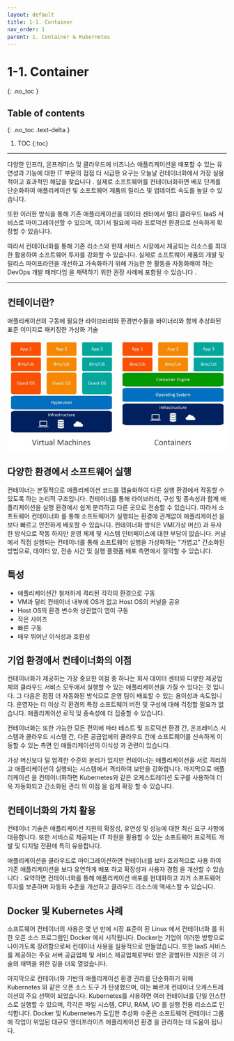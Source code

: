 ```yaml
---
layout: default
title: 1-1. Container
nav_order: 1
parent: 1. Container & Kubernetes
---
```


# 1-1. Container
{: .no_toc }

## Table of contents
{: .no_toc .text-delta }

1. TOC
{:toc}
---

다양한 인프라, 온프레미스 및 클라우드에 비즈니스 애플리케이션을 배포할 수 있는 유연성과 기능에 대한 IT 부문의 점점 더 시급한 요구는 오늘날 컨테이너화에서 가장 실용적이고 효과적인 해답을 찾습니다 . 실제로 소프트웨어를 컨테이너화하면 배포 단계를 단순화하여 애플리케이션 및 소프트웨어 제품의 릴리스 및 업데이트 속도를 높일 수 있습니다.

또한 이러한 방식을 통해 기존 애플리케이션을 데이터 센터에서 멀티 클라우드 IaaS 서비스로 마이그레이션할 수 있으며, 여기서 필요에 따라 프로덕션 환경으로 신속하게 확장할 수 있습니다.

따라서 컨테이너화를 통해 기존 리소스와 현재 서비스 시장에서 제공되는 리소스를 최대한 활용하여 소프트웨어 투자를 강화할 수 있습니다. 실제로 소프트웨어 제품의 개발 및 릴리스 파이프라인을 개선하고 가속화하기 위해 가능한 한 활동을 자동화해야 하는 DevOps 개발 패러다임 을 채택하기 위한 권장 사례에 포함될 수 있습니다 .


---

## 컨테이너란?

애플리케이션의 구동에  필요한 라이브러리와  환경변수들을  바이너리와 함께  추상화된 표준 이미지로 패키징한 가상화 기술

![base-1.png](/assets/images/base/base-1.png)

## 다양한 환경에서 소프트웨어 실행  
컨테이너는 본질적으로 애플리케이션 코드를 캡슐화하여 다른 실행 환경에서 작동할 수 있도록 하는 논리적 구조입니다. 컨테이너를 통해 라이브러리, 구성 및 종속성과 함께 애플리케이션을 실행 환경에서 쉽게 분리하고 다른 곳으로 전송할 수 있습니다.
따라서 소프트웨어 컨테이너화 를 통해 소프트웨어가 실행되는 환경에 관계없이 애플리케이션 을 보다 빠르고 안전하게 배포할 수 있습니다.
컨테이너화 방식은 VM(가상 머신) 과 유사한 방식으로 작동 하지만 운영 체제 및 시스템 인터페이스에 대한 부담이 없습니다. 커널에서 직접 실행되는 컨테이너를 통해 소프트웨어 실행을 가상화하는 "가볍고" 간소화된 방법으로, 데이터 양, 전송 시간 및 실행 플랫폼 배포 측면에서 절약할 수 있습니다.


## 특성 
- 애플리케이션간 철저하게 격리된 각각의 환경으로 구동
- VM과 달리 컨테이너 내부에 OS가  없고 Host OS의 커널을 공유
- Host OS의 환경 변수와 상관없이 앱이 구동
- 작은 사이즈
- 빠른 구동 
- 매우 뛰어난 이식성과 호환성



## 기업 환경에서 컨테이너화의 이점
컨테이너화가 제공하는 가장 중요한 이점 중 하나는 회사 데이터 센터와 다양한 제공업체의 클라우드 서비스 모두에서 실행할 수 있는 애플리케이션을 가질 수 있다는 것 입니다. 그 다음은 점점 더 자동화된 방식으로 운영 팀이 배포할 수 있는 용이성과 속도입니다. 운영자는 더 이상 각 환경의 특정 소프트웨어 버전 및 구성에 대해 걱정할 필요가 없습니다. 애플리케이션 로직 및 종속성에 더 집중할 수 있습니다.

컨테이너화는 또한 가능한 모든 편의에 따라 테스트 및 프로덕션 환경 간, 온프레미스 시스템과 클라우드 시스템 간, 다른 공급업체의 클라우드 간에 소프트웨어를 신속하게 이동할 수 있는 측면 인 애플리케이션의 이식성 과 관련이 있습니다.

가상 머신보다 덜 엄격한 수준의 분리가 있지만 컨테이너는 애플리케이션을 서로 격리하고 애플리케이션이 실행되는 시스템에서 격리하여 보안을 강화합니다. 마지막으로 애플리케이션 을 컨테이너화하면 Kubernetes와 같은 오케스트레이션 도구를 사용하여 더욱 자동화되고 간소화된 관리 의 이점 을 쉽게 확장 할 수 있습니다.



## 컨테이너화의 가치 활용
컨테이너 기술은 애플리케이션 지원의 확장성, 유연성 및 성능에 대한 최신 요구 사항에 대응합니다. 또한 서비스로 제공되는 IT 자원을 활용할 수 있는 소프트웨어 프로젝트 개발 및 디지털 전환에 특히 유용합니다.

애플리케이션을 클라우드로 마이그레이션하면 컨테이너를 보다 효과적으로 사용 하여 기존 애플리케이션을 보다 유연하게 배포 하고 확장성과 사용자 경험 을 개선할 수 있습니다 . 요약하면 컨테이너화를 통해 애플리케이션 배포를 현대화하고 과거 소프트웨어 투자를 보존하며 자동화 수준을 개선하고 클라우드 리소스에 액세스할 수 있습니다.


## Docker 및 Kubernetes 사례
소프트웨어 컨테이너의 사용은 몇 년 만에 시장 표준이 된 Linux 에서 컨테이너화 를 위한 오픈 소스 프로그램인 Docker 에서 시작됩니다. Docker는 기업이 이러한 방향으로 나아가도록 장려함으로써 컨테이너 사용을 실용적으로 만들었습니다. 또한 IaaS 서비스를 제공하는 주요 서버 공급업체 및 서비스 제공업체로부터 얻은 광범위한 지원은 이 기술의 채택을 위한 길을 더욱 열었습니다.

마지막으로 컨테이너화 기반의 애플리케이션 환경 관리를 단순화하기 위해 Kubernetes 와 같은 오픈 소스 도구 가 탄생했으며, 이는 빠르게 컨테이너 오케스트레이션의 주요 선택이 되었습니다. Kubernetes를 사용하면 여러 컨테이너를 단일 인스턴스로 실행할 수 있으며, 각각은 파일 시스템, CPU, RAM, I/O 를 실행 전용 리소스로 인식합니다. Docker 및 Kubernetes가 도입한 추상화 수준은 소프트웨어 컨테이너 그룹에 작업이 위임된 대규모 엔터프라이즈 애플리케이션 환경 을 관리하는 데 도움이 됩니다.